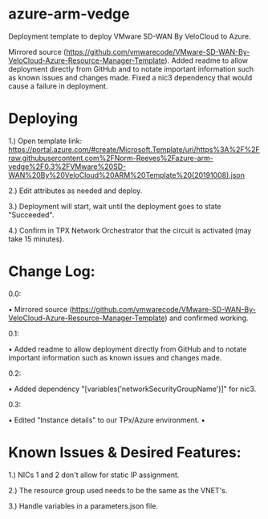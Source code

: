 # azure-arm-vedge

Deployment template to deploy VMware SD-WAN By VeloCloud to Azure.

Mirrored source (https://github.com/vmwarecode/VMware-SD-WAN-By-VeloCloud-Azure-Resource-Manager-Template). Added readme to allow deployment directly from GitHub and to notate important information such as known issues and changes made. Fixed a nic3 dependency that would cause a failure in deployment.

Deploying
=========

1.) Open template link: https://portal.azure.com/#create/Microsoft.Template/uri/https%3A%2F%2Fraw.githubusercontent.com%2FNorm-Reeves%2Fazure-arm-vedge%2F0.3%2FVMware%20SD-WAN%20By%20VeloCloud%20ARM%20Template%20(20191008).json

2.) Edit attributes as needed and deploy.

3.) Deployment will start, wait until the deployment goes to state "Succeeded".

4.) Confirm in TPX Network Orchestrator that the circuit is activated (may take 15 minutes).


Change Log:
============
0.0:

  • Mirrored source (https://github.com/vmwarecode/VMware-SD-WAN-By-VeloCloud-Azure-Resource-Manager-Template) and confirmed working.
  
0.1:

  • Added readme to allow deployment directly from GitHub and to notate important information such as known issues and changes made.

0.2:

  • Added dependency "[variables('networkSecurityGroupName')]" for nic3.

0.3:

  • Edited "Instance details" to our TPx/Azure environment.
  • 

Known Issues & Desired Features:
============
1.) NICs 1 and 2 don't allow for static IP assignment.

2.) The resource group used needs to be the same as the VNET's.

3.) Handle variables in a parameters.json file.
